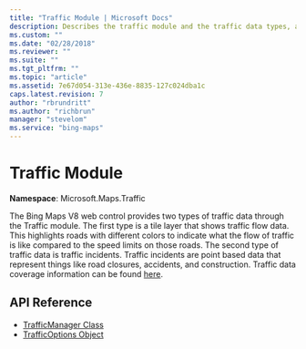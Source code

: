 ```yaml
---
title: "Traffic Module | Microsoft Docs"
description: Describes the traffic module and the traffic data types, and provides links to related API reference documentation.
ms.custom: ""
ms.date: "02/28/2018"
ms.reviewer: ""
ms.suite: ""
ms.tgt_pltfrm: ""
ms.topic: "article"
ms.assetid: 7e67d054-313e-436e-8835-127c024dba1c
caps.latest.revision: 7
author: "rbrundritt"
ms.author: "richbrun"
manager: "stevelom"
ms.service: "bing-maps"
---
```


# Traffic Module

**Namespace**: Microsoft.Maps.Traffic

The Bing Maps V8 web control provides two types of traffic data through the Traffic module. The first type is a tile layer that shows traffic flow data. This highlights roads with different colors to indicate what the flow of traffic is like compared to the speed limits on those roads. The second type of traffic data is traffic incidents. Traffic incidents are point based data that represent things like road closures, accidents, and construction. Traffic data coverage information can be found [here](../../../coverage/geographic-coverage.md).

## API Reference

  * [TrafficManager Class](trafficmanager-class.md)
  * [TrafficOptions Object](trafficoptions-object.md)
  